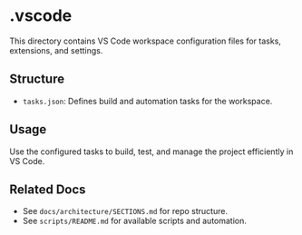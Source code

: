 # .vscode

This directory contains VS Code workspace configuration files for tasks, extensions, and settings.

## Structure

- `tasks.json`: Defines build and automation tasks for the workspace.

## Usage

Use the configured tasks to build, test, and manage the project efficiently in VS Code.

## Related Docs

- See `docs/architecture/SECTIONS.md` for repo structure.
- See `scripts/README.md` for available scripts and automation.
